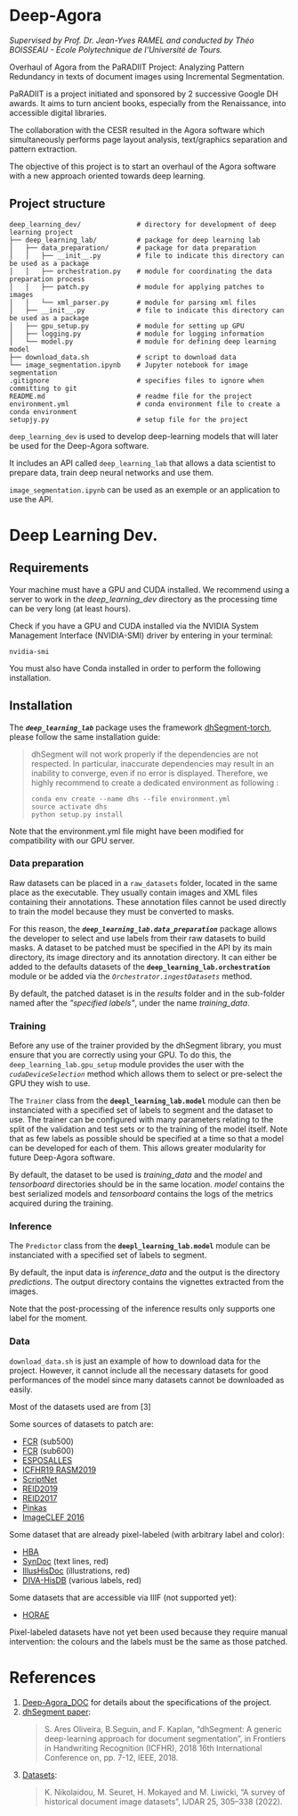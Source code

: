 Deep-Agora
==========

*Supervised by Prof. Dr. Jean-Yves RAMEL and conducted by Théo BOISSEAU - Ecole Polytechnique de l'Université de Tours.*

Overhaul of Agora from the PaRADIIT Project: Analyzing Pattern Redundancy in texts of document images using Incremental Segmentation.

PaRADIIT is a project initiated and sponsored by 2 successive Google DH awards. It aims to turn ancient books, especially from the Renaissance, into accessible digital libraries.

The collaboration with the CESR resulted in the Agora software which simultaneously performs page layout analysis, text/graphics separation and pattern extraction.

The objective of this project is to start an overhaul of the Agora software with a new approach oriented towards deep learning.


Project structure
-----------------

    deep_learning_dev/              # directory for development of deep learning project
    ├── deep_learning_lab/          # package for deep learning lab
    │   ├── data_preparation/       # package for data preparation
    │   │   ├── __init__.py         # file to indicate this directory can be used as a package
    │   │   ├── orchestration.py    # module for coordinating the data preparation process
    │   │   ├── patch.py            # module for applying patches to images
    │   │   └── xml_parser.py       # module for parsing xml files
    │   ├── __init__.py             # file to indicate this directory can be used as a package
    │   ├── gpu_setup.py            # module for setting up GPU
    │   ├── logging.py              # module for logging information
    │   └── model.py                # module for defining deep learning model
    ├── download_data.sh            # script to download data
    └── image_segmentation.ipynb    # Jupyter notebook for image segmentation
    .gitignore                      # specifies files to ignore when committing to git
    README.md                       # readme file for the project
    environment.yml                 # conda environment file to create a conda environment
    setupjy.py                      # setup file for the project

`deep_learning_dev` is used to develop deep-learning models that will later be used for the Deep-Agora software.

It includes an API called `deep_learning_lab` that allows a data scientist to prepare data, train deep neural networks and use them.

`image_segmentation.ipynb` can be used as an exemple or an application to use the API.


Deep Learning Dev.
==================

Requirements
------------
Your machine must have a GPU and CUDA installed. We recommend using a server to work in the *deep_learning_dev* directory as the processing time can be very long (at least hours).

Check if you have a GPU and CUDA installed via the NVIDIA System Management Interface (NVIDIA-SMI) driver by entering in your terminal:

    nvidia-smi

You must also have Conda installed in order to perform the following installation.


Installation
------------
The _**`deep_learning_lab`**_ package uses the framework [dhSegment-torch](https://github.com/dhlab-epfl/dhSegment-torch), please follow the same installation guide:
>dhSegment will not work properly if the dependencies are not respected. In particular, inaccurate dependencies may result in an inability to converge, even if no error is displayed. Therefore, we highly recommend to create a dedicated environment as following :
>
>```
>conda env create --name dhs --file environment.yml
>source activate dhs
>python setup.py install
>```
Note that the environment.yml file might have been modified for compatibility with our GPU server.


### Data preparation
Raw datasets can be placed in a `raw_datasets` folder, located in the same place as the executable.
They usually contain images and XML files containing their annotations.
These annotation files cannot be used directly to train the model because they must be converted to masks.

For this reason, the _**`deep_learning_lab.data_preparation`**_ package allows the developer to select and use labels from their raw datasets to build masks.
A dataset to be patched must be specified in the API by its main directory, its image directory and its annotation directory.
It can either be added to the defaults datasets of the **`deep_learning_lab.orchestration`** module or be added via the *`Orchestrator.ingestDatasets`* method.

By default, the patched dataset is in the *results* folder and in the sub-folder named after the *"specified labels"*, under the name *training_data*.


### Training
Before any use of the trainer provided by the dhSegment library, you must ensure that you are correctly using your GPU.
To do this, the `deep_learning_lab.gpu_setup` module provides the user with the *`cudaDeviceSelection`* method which allows them to select or pre-select the GPU they wish to use.

The `Trainer` class from the **`deepl_learning_lab.model`** module can then be instanciated with a specified set of labels to segment and the dataset to use.
The trainer can be configured with many parameters relating to the split of the validation and test sets or to the training of the model itself.
Note that as few labels as possible should be specified at a time so that a model can be developed for each of them.
This allows greater modularity for future Deep-Agora software.

By default, the dataset to be used is *training_data* and the *model* and *tensorboard* directories should be in the same location. *model* contains the best serialized models and *tensorboard* contains the logs of the metrics acquired during the training.


### Inference
The `Predictor` class from the **`deepl_learning_lab.model`** module can be instanciated with a specified set of labels to segment.

By default, the input data is *inference_data* and the output is the directory *predictions*. The output directory contains the vignettes extracted from the images.

Note that the post-processing of the inference results only supports one label for the moment.


### Data
`download_data.sh` is just an example of how to download data for the project.
However, it cannot include all the necessary datasets for good performances of the model since many datasets cannot be downloaded as easily.

Most of the datasets used are from [3]

Some sources of datasets to patch are:
- [FCR](https://zenodo.org/record/3945088) (sub500)
- [FCR](https://zenodo.org/record/4767732) (sub600)
- [ESPOSALLES](https://rrc.cvc.uab.es/?ch%3D10%26com%3Dintroduction)
- [ICFHR19 RASM2019](https://bl.iro.bl.uk/concern/datasets/f866aefa-b025-4675-b37d-44647649ba71?locale%3Den)
- [ScriptNet](https://zenodo.org/record/257972/)
- [REID2019](https://www.primaresearch.org/datasets/REID2019)
- [REID2017](https://www.primaresearch.org/datasets/REID2017)
- [Pinkas](https://zenodo.org/record/3569694)
- [ImageCLEF 2016](https://zenodo.org/record/52994)

Some dataset that are already pixel-labeled (with arbitrary label and color):
- [HBA](https://api.bnf.fr/hba-un-jeu-dimages-annotees-pour-lanalyse-de-la-structure-de-mise-en-page-douvrages-anciens)
- [SynDoc](https://drive.google.com/file/d/1_goCKP5VeStjdDS0nGeZBPqPoLCMNyb6/view) (text lines, red)
- [IllusHisDoc](https://www.dropbox.com/s/bbpb9lzanjtj9f9/illuhisdoc.zip?dl%3D0) (illustrations, red)
- [DIVA-HisDB](https://diuf.unifr.ch/main/hisdoc/diva-hisdb.html) (various labels, red)

Some datasets that are accessible via IIIF (not supported yet):
- [HORAE](https://github.com/oriflamms/HORAE/)

Pixel-labeled datasets have not yet been used because they require manual intervention: the colours and the labels must be the same as those patched.


References
==========
1. [Deep-Agora_DOC](https://github.com/theo-boi/Deep-Agora_DOC.) for details about the specifications of the project.
2. [dhSegment paper](https://arxiv.org/abs/1804.10371):
    >S. Ares Oliveira, B.Seguin, and F. Kaplan, “dhSegment: A generic deep-learning approach for document segmentation”, in Frontiers in Handwriting Recognition (ICFHR), 2018 16th International Conference on, pp. 7-12, IEEE, 2018.
3. [Datasets](https://arxiv.org/abs/2203.08504):
    >K. Nikolaidou, M. Seuret, H. Mokayed and M. Liwicki, “A survey of historical document image datasets”, IJDAR 25, 305–338 (2022).
